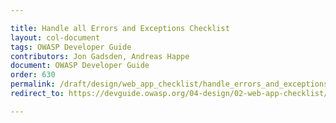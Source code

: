 ```yaml
---

title: Handle all Errors and Exceptions Checklist
layout: col-document
tags: OWASP Developer Guide
contributors: Jon Gadsden, Andreas Happe
document: OWASP Developer Guide
order: 630
permalink: /draft/design/web_app_checklist/handle_errors_and_exceptions/
redirect_to: https://devguide.owasp.org/04-design/02-web-app-checklist/10-handle-errors-exceptions/

---
```

